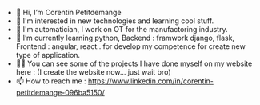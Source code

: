 - 👋 Hi, I’m Corentin Petitdemange
- 👀 I'm interested in new technologies and learning cool stuff.
- 👷 I'm automatician, I work on OT for the manufactoring industry.
- 🌱 I’m currently learning python, Backend  : framwork django, flask, Frontend : angular, react..  for develop my competence for create new type of application.  
- 👨‍💻 You can see some of the projects I have done myself on my website here : (I create the website now... just wait bro)
- 📫 How to reach me : https://www.linkedin.com/in/corentin-petitdemange-096ba5150/

